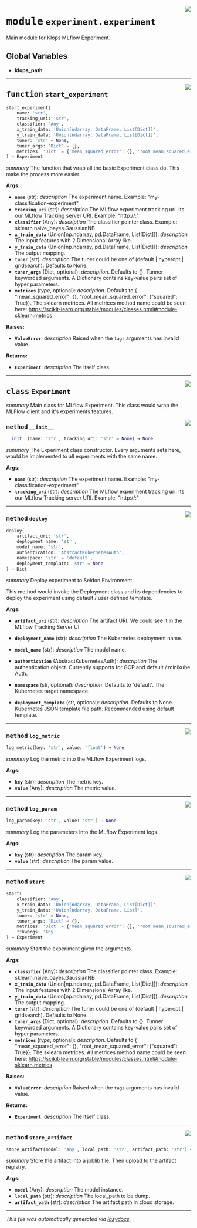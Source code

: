 <!-- markdownlint-disable -->

<a href="../klops/experiment/experiment.py#L0"><img align="right" style="float:right;" src="https://img.shields.io/badge/-source-cccccc?style=flat-square"></a>

# <kbd>module</kbd> `experiment.experiment`
Main module for Klops MLflow Experiment. 

**Global Variables**
---------------
- **klops_path**

---

<a href="../klops/experiment/experiment.py#L192"><img align="right" style="float:right;" src="https://img.shields.io/badge/-source-cccccc?style=flat-square"></a>

## <kbd>function</kbd> `start_experiment`

```python
start_experiment(
    name: 'str',
    tracking_uri: 'str',
    classifier: 'Any',
    x_train_data: 'Union[ndarray, DataFrame, List[Dict]]',
    y_train_data: 'Union[ndarray, DataFrame, List[Dict]]',
    tuner: 'str' = None,
    tuner_args: 'Dict' = {},
    metrices: 'Dict' = {'mean_squared_error': {}, 'root_mean_squared_error': {'squared': True}}
) → Experiment
```

_summary_ The function that wrap all the basic Experiment class do. This make the process more easier. 



**Args:**
 
 - <b>`name`</b> (str):  _description_ The experiment name. Example: "my-classification-experiment" 
 - <b>`tracking_uri`</b> (str):  _description_ The MLflow experiment tracking uri.             Its our MLflow Tracking server URI. Example: "http://<your-mlflow-host>:<port>" 
 - <b>`classifier`</b> (Any):  _description_ The classifier pointer class.             Example: sklearn.naive_bayes.GaussianNB 
 - <b>`x_train_data`</b> (Union[np.ndarray, pd.DataFrame, List[Dict]]):              _description_ The input features with 2 Dimensional Array like. 
 - <b>`y_train_data`</b> (Union[np.ndarray, pd.DataFrame, List[Dict]]):              _description_ The output mapping. 
 - <b>`tuner`</b> (str):  _description_ The tuner could be one of (default | hyperopt | gridsearch).             Defaults to None. 
 - <b>`tuner_args`</b> (Dict, optional):  _description_. Defaults to {}. Tunner keyworded arguments.             A Dictionary contains key-value pairs set of hyper parameters. 
 - <b>`metrices`</b> (_type_, optional):  _description_. Defaults to             { "mean_squared_error": {}, "root_mean_squared_error": {"squared": True}}.             The sklearn metrices. All metrices method name could be seen here:             https://scikit-learn.org/stable/modules/classes.html#module-sklearn.metrics 



**Raises:**
 
 - <b>`ValueError`</b>:  _description_ Raised when the `tags` arguments has invalid value. 



**Returns:**
 
 - <b>`Experiment`</b>:  _description_ The itself class. 


---

<a href="../klops/experiment/experiment.py#L29"><img align="right" style="float:right;" src="https://img.shields.io/badge/-source-cccccc?style=flat-square"></a>

## <kbd>class</kbd> `Experiment`
_summary_ Main class for MLflow Experiment. This class would wrap the MLFlow client and     it's experiments features. 

<a href="../klops/experiment/experiment.py#L35"><img align="right" style="float:right;" src="https://img.shields.io/badge/-source-cccccc?style=flat-square"></a>

### <kbd>method</kbd> `__init__`

```python
__init__(name: 'str', tracking_uri: 'str' = None) → None
```

_summary_ The Experiment class constructor. Every arguments sets here,         would be implemented to all experiments with the same name. 

**Args:**
 
 - <b>`name`</b> (str):  _description_ The experiment name. Example: "my-classification-experiment" 
 - <b>`tracking_uri`</b> (str):  _description_ The MLflow experiment tracking uri.                 Its our MLflow Tracking server URI. Example: "http://<your-mlflow-host>:<port>" 




---

<a href="../klops/experiment/experiment.py#L146"><img align="right" style="float:right;" src="https://img.shields.io/badge/-source-cccccc?style=flat-square"></a>

### <kbd>method</kbd> `deploy`

```python
deploy(
    artifact_uri: 'str',
    deployment_name: 'str',
    model_name: 'str',
    authentication: 'AbstractKubernetesAuth',
    namespace: 'str' = 'default',
    deployment_template: 'str' = None
) → Dict
```

_summary_ Deploy experiment to Seldon Environment. 

This method would invoke the Deployment class and its dependencies to deploy the experiment using default / user defined template. 



**Args:**
 
 - <b>`artifact_uri`</b> (str):  _description_ The artifact URI.                 We could see it in the MLflow Tracking Server UI. 


 - <b>`deployment_name`</b> (str):  _description_ The Kubernetes deployment name. 
 - <b>`model_name`</b> (str):  _description_ The model name. 
 - <b>`authentication`</b> (AbstractKubernetesAuth):  _description_ The authentication object.                 Currently supports for GCP and default / minikube Auth. 
 - <b>`namespace`</b> (str, optional):  _description_. Defaults to 'default'.                 The Kubernetes target namespace. 
 - <b>`deployment_template`</b> (str, optional):  _description_. Defaults to None.                 Kubernetes JSON template file path. Recommended using default template. 

---

<a href="../klops/experiment/experiment.py#L137"><img align="right" style="float:right;" src="https://img.shields.io/badge/-source-cccccc?style=flat-square"></a>

### <kbd>method</kbd> `log_metric`

```python
log_metric(key: 'str', value: 'float') → None
```

_summary_ Log the metric into the MLflow Experiment logs. 

**Args:**
 
 - <b>`key`</b> (str):  _description_ The metric key. 
 - <b>`value`</b> (Any):  _description_ The metric value. 

---

<a href="../klops/experiment/experiment.py#L128"><img align="right" style="float:right;" src="https://img.shields.io/badge/-source-cccccc?style=flat-square"></a>

### <kbd>method</kbd> `log_param`

```python
log_param(key: 'str', value: 'str') → None
```

_summary_ Log the parameters into the MLflow Experiment logs. 

**Args:**
 
 - <b>`key`</b> (str):  _description_ The param key. 
 - <b>`value`</b> (str):  _description_ The param value. 

---

<a href="../klops/experiment/experiment.py#L52"><img align="right" style="float:right;" src="https://img.shields.io/badge/-source-cccccc?style=flat-square"></a>

### <kbd>method</kbd> `start`

```python
start(
    classifier: 'Any',
    x_train_data: 'Union[ndarray, DataFrame, List[Dict]]',
    y_train_data: 'Union[ndarray, DataFrame, List]',
    tuner: 'str' = None,
    tuner_args: 'Dict' = {},
    metrices: 'Dict' = {'mean_squared_error': {}, 'root_mean_squared_error': {'squared': False}},
    **kwargs: 'Any'
) → Experiment
```

_summary_ Start the experiment given the arguments. 

**Args:**
 
 - <b>`classifier`</b> (Any):  _description_ The classifier pointer class.                 Example: sklearn.naive_bayes.GaussianNB 
 - <b>`x_train_data`</b> (Union[np.ndarray, pd.DataFrame, List[Dict]]):                  _description_ The input features with 2 Dimensional Array like. 
 - <b>`y_train_data`</b> (Union[np.ndarray, pd.DataFrame, List[Dict]]):                  _description_ The output mapping. 
 - <b>`tuner`</b> (str):  _description_ The tuner could be one of (default | hyperopt | gridsearch).                 Defaults to None. 
 - <b>`tuner_args`</b> (Dict, optional):  _description_. Defaults to {}. Tunner keyworded arguments.                 A Dictionary contains key-value pairs set of hyper parameters. 
 - <b>`metrices`</b> (_type_, optional):  _description_. Defaults to                 { "mean_squared_error": {}, "root_mean_squared_error": {"squared": True}}.                 The sklearn metrices. All metrices method name could be seen here:                 https://scikit-learn.org/stable/modules/classes.html#module-sklearn.metrics 



**Raises:**
 
 - <b>`ValueError`</b>:  _description_ Raised when the `tags` arguments has invalid value. 



**Returns:**
 
 - <b>`Experiment`</b>:  _description_ The itself class. 

---

<a href="../klops/experiment/experiment.py#L115"><img align="right" style="float:right;" src="https://img.shields.io/badge/-source-cccccc?style=flat-square"></a>

### <kbd>method</kbd> `store_artifact`

```python
store_artifact(model: 'Any', local_path: 'str', artifact_path: 'str') → None
```

_summary_ Store the artifact into a joblib file. Then upload to the artifact registry. 

**Args:**
 
 - <b>`model`</b> (Any):  _description_ The model instance. 
 - <b>`local_path`</b> (str):  _description_ The local_path to be dump. 
 - <b>`artifact_path`</b> (str):  _description_ The artifact path in cloud storage. 




---

_This file was automatically generated via [lazydocs](https://github.com/ml-tooling/lazydocs)._
